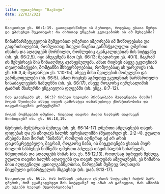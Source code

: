 ```yaml
---
title: ღვთაებრივი "მაგნიტი" 
date: 22/03/2021
---
```


`წაიკითხეთ ეს. 66:1-19. გაითვალისწინეთ ის პერიოდი, როდესაც ესაია წერდა და უპასუხეთ შეკითხვას: რა ძირითად უწყებას გვთავაზობს ის ამ მუხლებში?`
 
წინასწარმეტყველის მეშვეობით ღმერთი იმეორებს იმ მოწოდებასა და გაფრთხილებას, რომლითაც მთელი წიგნია განმსჭვალული: ღმერთი იხსნის და აღადგენს მორჩილთ, რომლებიც აკანკალდებიან მის სიტყვაზე (იხ. ეს. 66:2,5). იგი ანუგეშებს მათ (ეს. 66:13; შეადარეთ ეს. 40:1). მაგრამ ის შემუსრავს მის წინააღმდგ აჯანყებულებს. ამათ რიცხვს ასევე ეკუთვნიან თვალთმაქცები,  მომტანნი მსხვერპლებისა, რომლებსაც ის უარყოფს (იხ. ეს. 66:3,4; შეადარეთ ეს. 1:10-15), ასევე მისი შვილების მოძულენი და უარმყოფელები (იხ. 66:5). ამათ რიცხვს აგრეთვე ეკუთვნიან წარმართული სისაძაგლეების ჩამდენნი (იხ. ეს. 66:17), ისევე როგორც იერუსალიმის ტაძრის მსახურნი ეზეკიელის დღეებში (იხ. ეზეკ. 8:7-12).

`რას გვაუწყებს ეს. 66:3? რომელი სულიერი პრინციპები მჟღავნდება მასში? როგორ შეიძლება ამავე იდეის გამოხატვა თანამედროვე ქრისტიანობისა და თაყვანისცემის კონტექსტში?`

`როგორ მოქმედებს ღმერთი, როდესაც თავისი ძალით ხალხებს თავისკენ მიიზიდავს? იხ. ეს. 66:18,19.`

მტრების შემუსრვის შემდეგ (იხ. ეს. 66:14-17) ღმერთი ამჟღავნებს თავის დიდებას და ეს იზიდავს ხალხს იერუსალიმში (შეადარეთ ეს. 2:2-4). უფალი აწესებს მათ შორის "ნიშანს", რომლის აღწერაც აქ არ არის დაკონკრეტებული, მაგრამ, როგორც ჩანს, ის მიეკუთვნება ესაიას მიერ ბოლოს ნახსენებ ნიშნებს: ღმერთი აძლევს თავის ხალხს სიხარულს, მშვიდობას და აღადგენს მიწას (იხ. ეს. 55:12,13). როდესაც ნგრევის შემდეგ უფალი თავისი ხალხს აღადგენს   და თავის დიდებას ამჟღავნებს, ეს ნიშანია მისი აღდგენილი კეთილგანწყობისა, წარღვნის შემდეგ ნოესთვის მიცემული ცისარტყელის მსგავსად (იხ. დაბ. 9:13-17).  

`წაიკითხეთ ეს. 66:5. რას ნიშნავს კანკალი ღმერთის სიტყვაზე? რატომ სურს ღმერთს, რომ ვკანკალებდეთ მის სიტყვაზე? თუ ამას არ განიცდით, რას ამბობს ეს თქვენს სულიერ მდგომარეობაზე?`